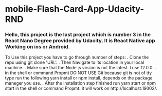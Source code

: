 # mobile-Flash-Card-App-Udacity-RND

### Hello, this project is the last project which is number 3 in the React Nano Degree provided by Udacity. It is React Native app Working on ios or Android. 
 To Use this project you have to go through number of steps: 
. Clone the repo using git clone 'URL'.
. Then Navigate to its location in your local machine.
. Make sure that the Node.js virsion is not the latest. I use 12.0.0.
. in the shell or command Propmt DO NOT USE Git because git is not of tty type run the following yarn install or npm install, depends on the package maneger you use.
. After the installation step finished run yarn start or npm start in the shell or command Propmt. it will work on http://localhost:19002/.
